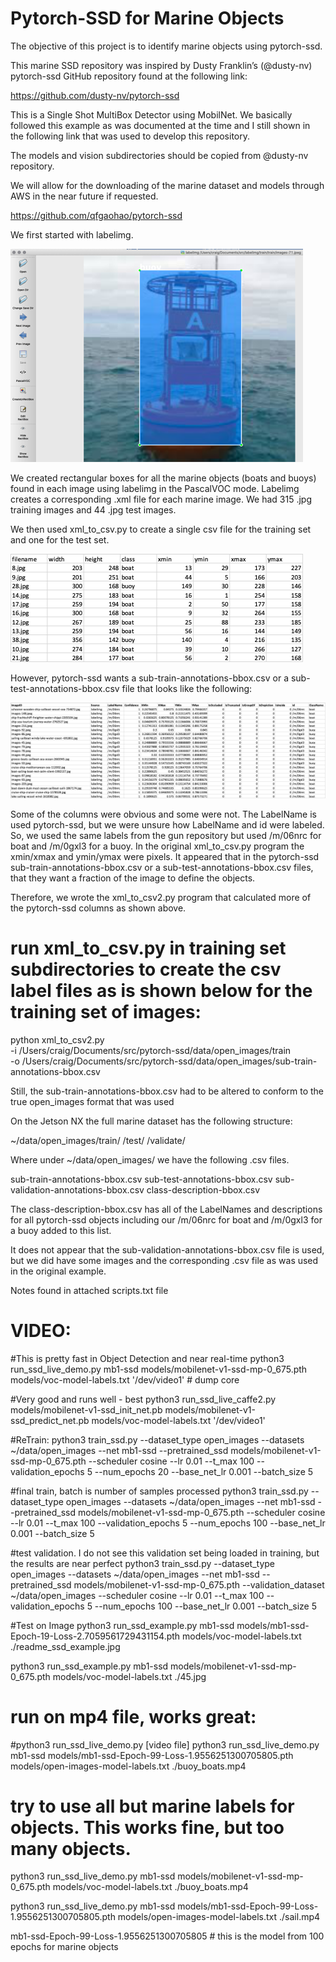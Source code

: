 # Pytorch-SSD for Marine Objects 
The objective of this project is to identify marine objects using pytorch-ssd.


This marine SSD repository was inspired by Dusty Franklin’s (@dusty-nv) pytorch-ssd GitHub repository found at the following link:

https://github.com/dusty-nv/pytorch-ssd

This is a Single Shot MultiBox Detector using MobilNet. We basically followed this example as was documented at the time and I still shown in the following link that was used to develop this repository. 

The models and vision subdirectories should be copied from @dusty-nv repository. 

We will allow for the downloading of the marine dataset and models through AWS in the near future if requested.

https://github.com/qfgaohao/pytorch-ssd

We first started with labelimg. 


![Marine_Image](labelimg.png)


We created rectangular boxes for all the marine objects (boats and buoys) found in each image using labelimg in the PascalVOC mode. Labelimg creates a corresponding .xml file for each marine image. We had 315 .jpg training images and 44 .jpg test images.


We then used xml_to_csv.py to create a single csv file for the training set and one for the test set.

![Marine_Image](labelimg_csv.png)


However, pytorch-ssd wants a sub-train-annotations-bbox.csv or a sub-test-annotations-bbox.csv file that looks like the following:

![Marine_Image](labelimg_csv2.png)

Some of the columns were obvious and some were not. The LabelName is used pytorch-ssd, but we were unsure how LabelName and id were labeled. So, we used the same labels from the gun repository but used /m/06nrc for boat and /m/0gxl3 for a buoy. In the original xml_to_csv.py program the xmin/xmax and ymin/ymax were pixels. It appeared that in the pytorch-ssd sub-train-annotations-bbox.csv or a sub-test-annotations-bbox.csv files, that they want a fraction of the image to define the objects. 

Therefore, we wrote the xml_to_csv2.py program that calculated more of the pytorch-ssd columns as shown above. 

# run xml_to_csv.py in training set subdirectories to create the csv label files as is shown below for the training set of images:

python xml_to_csv2.py \
-i /Users/craig/Documents/src/pytorch-ssd/data/open_images/train \
-o /Users/craig/Documents/src/pytorch-ssd/data/open_images/sub-train-annotations-bbox.csv

Still, the sub-train-annotations-bbox.csv had to be altered to conform to the true open_images format that was used  

On the Jetson NX the full marine dataset has the following structure:

~/data/open_images/train/
		/test/
		/validate/

Where under ~/data/open_images/ we have the following .csv files. 

sub-train-annotations-bbox.csv
sub-test-annotations-bbox.csv
sub-validation-annotations-bbox.csv
class-description-bbox.csv

The class-description-bbox.csv has all of the LabelNames and descriptions for all pytorch-ssd objects including our /m/06nrc for boat and /m/0gxl3 for a buoy added to this list. 

It does not appear that the sub-validation-annotations-bbox.csv file is used, but we did have some images and the corresponding .csv file as was used in the original example.



Notes found in attached scripts.txt file

# VIDEO:
#This is pretty fast in Object Detection and near real-time
python3 run_ssd_live_demo.py mb1-ssd models/mobilenet-v1-ssd-mp-0_675.pth models/voc-model-labels.txt '/dev/video1'  # dump core

#Very good and runs well - best
python3 run_ssd_live_caffe2.py models/mobilenet-v1-ssd_init_net.pb models/mobilenet-v1-ssd_predict_net.pb models/voc-model-labels.txt  '/dev/video1'



#ReTrain:
python3 train_ssd.py --dataset_type open_images --datasets ~/data/open_images --net mb1-ssd --pretrained_ssd models/mobilenet-v1-ssd-mp-0_675.pth --scheduler cosine --lr 0.01 --t_max 100 --validation_epochs 5 --num_epochs 20 --base_net_lr 0.001  --batch_size 5

#final train, batch is number of samples processed
python3 train_ssd.py --dataset_type open_images --datasets ~/data/open_images --net mb1-ssd --pretrained_ssd models/mobilenet-v1-ssd-mp-0_675.pth --scheduler cosine --lr 0.01 --t_max 100 --validation_epochs 5 --num_epochs 100 --base_net_lr 0.001  --batch_size 5


#test validation. I do not see this validation set being loaded in training, but the results are near perfect
python3 train_ssd.py --dataset_type open_images --datasets ~/data/open_images --net mb1-ssd --pretrained_ssd models/mobilenet-v1-ssd-mp-0_675.pth --validation_dataset ~/data/open_images --scheduler cosine --lr 0.01 --t_max 100 --validation_epochs 5 --num_epochs 100 --base_net_lr 0.001  --batch_size 5




#Test on Image
python3 run_ssd_example.py mb1-ssd models/mb1-ssd-Epoch-19-Loss-2.7059561729431154.pth  models/voc-model-labels.txt ./readme_ssd_example.jpg

python3 run_ssd_example.py mb1-ssd models/mobilenet-v1-ssd-mp-0_675.pth models/voc-model-labels.txt ./45.jpg



# run on mp4 file, works great:
#python3 run_ssd_live_demo.py <net type>  <model path> <label path> [video file]
python3 run_ssd_live_demo.py mb1-ssd models/mb1-ssd-Epoch-99-Loss-1.9556251300705805.pth  models/open-images-model-labels.txt ./buoy_boats.mp4


# try to use all but marine labels for objects. This works fine, but too many objects. 
python3 run_ssd_live_demo.py mb1-ssd models/mobilenet-v1-ssd-mp-0_675.pth models/voc-model-labels.txt ./buoy_boats.mp4


python3 run_ssd_live_demo.py mb1-ssd models/mb1-ssd-Epoch-99-Loss-1.9556251300705805.pth  models/open-images-model-labels.txt ./sail.mp4

mb1-ssd-Epoch-99-Loss-1.9556251300705805 # this is the model from 100 epochs for marine objects

